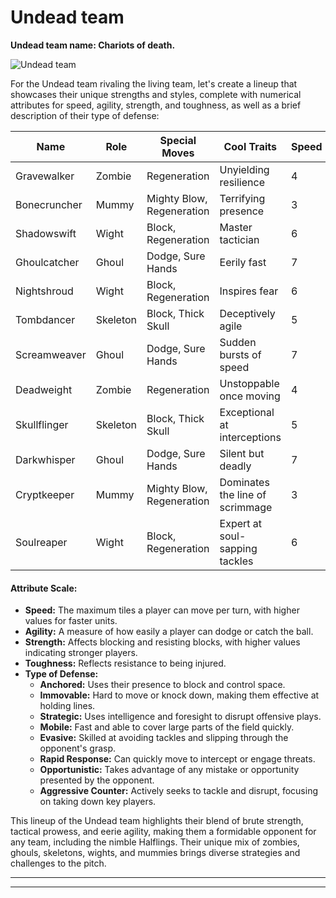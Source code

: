 # Undead team

**Undead team name: Chariots of death.**

![Undead team](Images/Dalle4\_test)

For the Undead team rivaling the living team, let's create a lineup that showcases their unique strengths and styles, complete with numerical attributes for speed, agility, strength, and toughness, as well as a brief description of their type of defense:

<table><thead><tr><th width="165">Name</th><th>Role</th><th width="148">Special Moves</th><th width="146">Cool Traits</th><th>Speed</th><th>Agility</th><th>Strength</th><th>Toughness</th><th>Type of Defense</th></tr></thead><tbody><tr><td>Gravewalker</td><td>Zombie</td><td>Regeneration</td><td>Unyielding resilience</td><td>4</td><td>2</td><td>3</td><td>8</td><td>Anchored</td></tr><tr><td>Bonecruncher</td><td>Mummy</td><td>Mighty Blow, Regeneration</td><td>Terrifying presence</td><td>3</td><td>1</td><td>5</td><td>9</td><td>Immovable</td></tr><tr><td>Shadowswift</td><td>Wight</td><td>Block, Regeneration</td><td>Master tactician</td><td>6</td><td>3</td><td>3</td><td>8</td><td>Strategic</td></tr><tr><td>Ghoulcatcher</td><td>Ghoul</td><td>Dodge, Sure Hands</td><td>Eerily fast</td><td>7</td><td>3</td><td>3</td><td>7</td><td>Mobile</td></tr><tr><td>Nightshroud</td><td>Wight</td><td>Block, Regeneration</td><td>Inspires fear</td><td>6</td><td>3</td><td>3</td><td>8</td><td>Strategic</td></tr><tr><td>Tombdancer</td><td>Skeleton</td><td>Block, Thick Skull</td><td>Deceptively agile</td><td>5</td><td>2</td><td>3</td><td>7</td><td>Evasive</td></tr><tr><td>Screamweaver</td><td>Ghoul</td><td>Dodge, Sure Hands</td><td>Sudden bursts of speed</td><td>7</td><td>3</td><td>3</td><td>7</td><td>Rapid Response</td></tr><tr><td>Deadweight</td><td>Zombie</td><td>Regeneration</td><td>Unstoppable once moving</td><td>4</td><td>2</td><td>3</td><td>8</td><td>Anchored</td></tr><tr><td>Skullflinger</td><td>Skeleton</td><td>Block, Thick Skull</td><td>Exceptional at interceptions</td><td>5</td><td>2</td><td>3</td><td>7</td><td>Opportunistic</td></tr><tr><td>Darkwhisper</td><td>Ghoul</td><td>Dodge, Sure Hands</td><td>Silent but deadly</td><td>7</td><td>3</td><td>3</td><td>7</td><td>Mobile</td></tr><tr><td>Cryptkeeper</td><td>Mummy</td><td>Mighty Blow, Regeneration</td><td>Dominates the line of scrimmage</td><td>3</td><td>1</td><td>5</td><td>9</td><td>Immovable</td></tr><tr><td>Soulreaper</td><td>Wight</td><td>Block, Regeneration</td><td>Expert at soul-sapping tackles</td><td>6</td><td>3</td><td>3</td><td>8</td><td>Aggressive Counter</td></tr></tbody></table>

#### Attribute Scale:

* **Speed:** The maximum tiles a player can move per turn, with higher values for faster units.
* **Agility:** A measure of how easily a player can dodge or catch the ball.
* **Strength:** Affects blocking and resisting blocks, with higher values indicating stronger players.
* **Toughness:** Reflects resistance to being injured.
* **Type of Defense:**
  * **Anchored:** Uses their presence to block and control space.
  * **Immovable:** Hard to move or knock down, making them effective at holding lines.
  * **Strategic:** Uses intelligence and foresight to disrupt offensive plays.
  * **Mobile:** Fast and able to cover large parts of the field quickly.
  * **Evasive:** Skilled at avoiding tackles and slipping through the opponent's grasp.
  * **Rapid Response:** Can quickly move to intercept or engage threats.
  * **Opportunistic:** Takes advantage of any mistake or opportunity presented by the opponent.
  * **Aggressive Counter:** Actively seeks to tackle and disrupt, focusing on taking down key players.

This lineup of the Undead team highlights their blend of brute strength, tactical prowess, and eerie agility, making them a formidable opponent for any team, including the nimble Halflings. Their unique mix of zombies, ghouls, skeletons, wights, and mummies brings diverse strategies and challenges to the pitch.

***

***


